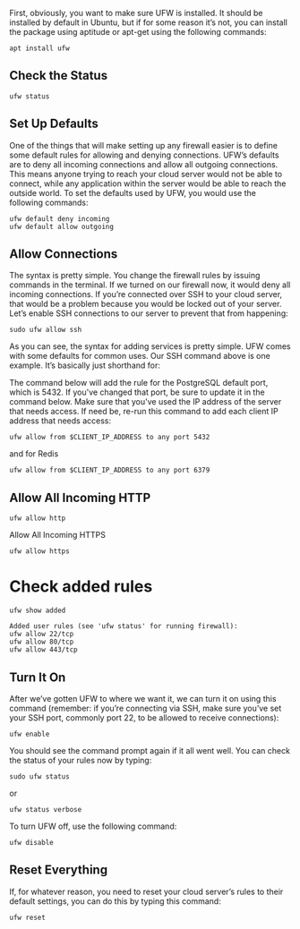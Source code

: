 First, obviously, you want to make sure UFW is installed. It should be installed by default in Ubuntu, but if for some reason it’s not, you can install the package using aptitude or apt-get using the following commands:

```
apt install ufw
```

## Check the Status

```
ufw status
```

## Set Up Defaults

One of the things that will make setting up any firewall easier is to define some default rules for allowing and denying connections. UFW’s defaults are to deny all incoming connections and allow all outgoing connections. This means anyone trying to reach your cloud server would not be able to connect, while any application within the server would be able to reach the outside world. To set the defaults used by UFW, you would use the following commands:

```
ufw default deny incoming
ufw default allow outgoing
```

## Allow Connections

The syntax is pretty simple. You change the firewall rules by issuing commands in the terminal. If we turned on our firewall now, it would deny all incoming connections. If you’re connected over SSH to your cloud server, that would be a problem because you would be locked out of your server. Let’s enable SSH connections to our server to prevent that from happening:

```
sudo ufw allow ssh
```

As you can see, the syntax for adding services is pretty simple. UFW comes with some defaults for common uses. Our SSH command above is one example. It’s basically just shorthand for:

The command below will add the rule for the PostgreSQL default port, which is 5432. If you've changed that port, be sure to update it in the command below. Make sure that you've used the IP address of the server that needs access. If need be, re-run this command to add each client IP address that needs access:

```
ufw allow from $CLIENT_IP_ADDRESS to any port 5432
```

and for Redis

```
ufw allow from $CLIENT_IP_ADDRESS to any port 6379
```

## Allow All Incoming HTTP

```
ufw allow http
```

Allow All Incoming HTTPS

```
ufw allow https
```

# Check added rules

```
ufw show added
```

```
Added user rules (see 'ufw status' for running firewall):
ufw allow 22/tcp
ufw allow 80/tcp
ufw allow 443/tcp
```

## Turn It On

After we’ve gotten UFW to where we want it, we can turn it on using this command (remember: if you’re connecting via SSH, make sure you’ve set your SSH port, commonly port 22, to be allowed to receive connections):


```
ufw enable
```

You should see the command prompt again if it all went well. You can check the status of your rules now by typing:

```
sudo ufw status
```

or

```
ufw status verbose
```

To turn UFW off, use the following command:

```
ufw disable
```

## Reset Everything

If, for whatever reason, you need to reset your cloud server’s rules to their default settings, you can do this by typing this command:

```
ufw reset
```
